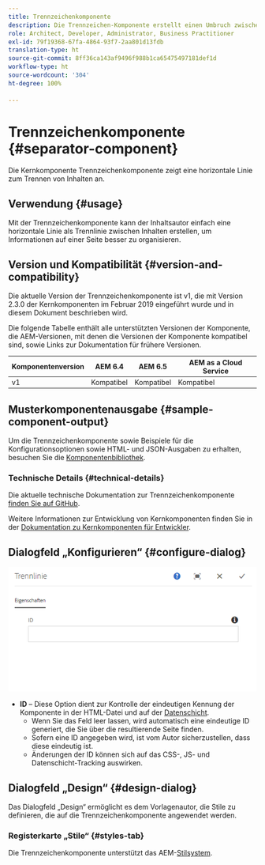 ```yaml
---
title: Trennzeichenkomponente
description: Die Trennzeichen-Komponente erstellt einen Umbruch zwischen Komponenten auf einer Seite
role: Architect, Developer, Administrator, Business Practitioner
exl-id: 79f19368-67fa-4864-93f7-2aa801d13fdb
translation-type: ht
source-git-commit: 8ff36ca143af9496f988b1ca65475497181def1d
workflow-type: ht
source-wordcount: '304'
ht-degree: 100%

---
```


# Trennzeichenkomponente {#separator-component}

Die Kernkomponente Trennzeichenkomponente zeigt eine horizontale Linie zum Trennen von Inhalten an.

## Verwendung {#usage}

Mit der Trennzeichenkomponente kann der Inhaltsautor einfach eine horizontale Linie als Trennlinie zwischen Inhalten erstellen, um Informationen auf einer Seite besser zu organisieren.

## Version und Kompatibilität {#version-and-compatibility}

Die aktuelle Version der Trennzeichenkomponente ist v1, die mit Version 2.3.0 der Kernkomponenten im Februar 2019 eingeführt wurde und in diesem Dokument beschrieben wird.

Die folgende Tabelle enthält alle unterstützten Versionen der Komponente, die AEM-Versionen, mit denen die Versionen der Komponente kompatibel sind, sowie Links zur Dokumentation für frühere Versionen.

| Komponentenversion | AEM 6.4 | AEM 6.5 | AEM as a Cloud Service |
|---|---|---|---|
| v1 | Kompatibel | Kompatibel | Kompatibel |

## Musterkomponentenausgabe {#sample-component-output}

Um die Trennzeichenkomponente sowie Beispiele für die Konfigurationsoptionen sowie HTML- und JSON-Ausgaben zu erhalten, besuchen Sie die [Komponentenbibliothek](https://adobe.com/go/aem_cmp_library_separator_de).

### Technische Details {#technical-details}

Die aktuelle technische Dokumentation zur Trennzeichenkomponente [finden Sie auf GitHub](https://adobe.com/go/aem_cmp_tech_separator_v1_de).

Weitere Informationen zur Entwicklung von Kernkomponenten finden Sie in der [Dokumentation zu Kernkomponenten für Entwickler](/help/developing/overview.md).

## Dialogfeld „Konfigurieren“ {#configure-dialog}

![Dialogfeld „Bearbeiten“ der Trennzeichenkomponente](/help/assets/separator-edit.png)

* **ID** – Diese Option dient zur Kontrolle der eindeutigen Kennung der Komponente in der HTML-Datei und auf der [Datenschicht](/help/developing/data-layer/overview.md).
   * Wenn Sie das Feld leer lassen, wird automatisch eine eindeutige ID generiert, die Sie über die resultierende Seite finden.
   * Sofern eine ID angegeben wird, ist vom Autor sicherzustellen, dass diese eindeutig ist.
   * Änderungen der ID können sich auf das CSS-, JS- und Datenschicht-Tracking auswirken.

## Dialogfeld „Design“ {#design-dialog}

Das Dialogfeld „Design“ ermöglicht es dem Vorlagenautor, die Stile zu definieren, die auf die Trennzeichenkomponente angewendet werden.

### Registerkarte „Stile“ {#styles-tab}

Die Trennzeichenkomponente unterstützt das AEM-[Stilsystem](/help/get-started/authoring.md#component-styling).
